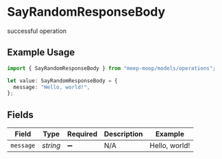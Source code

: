 # SayRandomResponseBody

successful operation

## Example Usage

```typescript
import { SayRandomResponseBody } from "meep-moop/models/operations";

let value: SayRandomResponseBody = {
  message: "Hello, world!",
};
```

## Fields

| Field              | Type               | Required           | Description        | Example            |
| ------------------ | ------------------ | ------------------ | ------------------ | ------------------ |
| `message`          | *string*           | :heavy_minus_sign: | N/A                | Hello, world!      |
